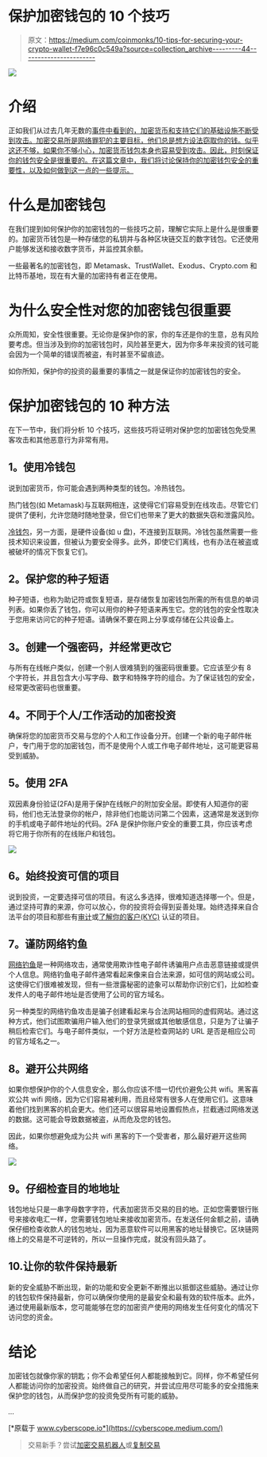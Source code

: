 # 保护加密钱包的 10 个技巧

> 原文：<https://medium.com/coinmonks/10-tips-for-securing-your-crypto-wallet-f7e96c0c549a?source=collection_archive---------44----------------------->

![](img/2f6555d8b505ea8e489ccd09bd6ded14.png)

# 介绍

正如我们从过去几年无数的[事件中看到的，加密货币和支持它们的基础设施不断受到攻击。加密交易所是网络罪犯的主要目标，他们总是想方设法窃取你的钱。似乎这还不够，如果你不够小心，加密货币钱包本身也容易受到攻击。因此，时刻保证你的钱包安全是很重要的。在这篇文章中，我们将讨论保持你的加密钱包安全的重要性，以及如何做到这一点的一些提示。](https://www.cyberscope.io/blog/the-top-10-cryptocurrency-hacks-of-all-time)

# 什么是加密钱包

在我们提到如何保护你的加密钱包的一些技巧之前，理解它实际上是什么是很重要的。加密货币钱包是一种存储您的私钥并与各种区块链交互的数字钱包。它还使用户能够发送和接收数字货币，并监控其余额。

一些最著名的加密钱包，即 Metamask、TrustWallet、Exodus、Crypto.com 和比特币基地，现在有大量的加密持有者正在使用。

# 为什么安全性对您的加密钱包很重要

众所周知，安全性很重要。无论你是保护你的家，你的车还是你的生意，总有风险要考虑。但当涉及到你的加密钱包时，风险甚至更大，因为你多年来投资的钱可能会因为一个简单的错误而被盗，有时甚至不留痕迹。

如你所知，保护你的投资的最重要的事情之一就是保证你的加密钱包的安全。

# 保护加密钱包的 10 种方法

在下一节中，我们将分析 10 个技巧，这些技巧将证明对保护您的加密钱包免受黑客攻击和其他恶意行为非常有用。

## **1。使用冷钱包**

说到加密货币，你可能会遇到两种类型的钱包。冷热钱包。

热门钱包(如 Metamask)与互联网相连，这使得它们容易受到在线攻击。尽管它们提供了便利，允许您随时随地登录，但它们也带来了更大的数据失窃和泄露风险。

[冷钱包](https://www.guru99.com/best-crypto-cold-wallets.html)，另一方面，是硬件设备(如 u 盘)，不连接到互联网。冷钱包虽然需要一些技术知识来设置，但被认为要安全得多。此外，即使它们离线，也有办法在被盗或被破坏的情况下恢复它们。

## **2。保护您的种子短语**

种子短语，也称为助记符或恢复短语，是存储恢复加密钱包所需的所有信息的单词列表。如果你丢了钱包，你可以用你的种子短语来再生它。您的钱包的安全性取决于您用来访问它的种子短语。请确保不要在网上分享或存储在公共设备上。

## **3。创建一个强密码，并经常更改它**

与所有在线帐户类似，创建一个别人很难猜到的强密码很重要。它应该至少有 8 个字符长，并且包含大小写字母、数字和特殊字符的组合。为了保证钱包的安全，经常更改密码也很重要。

## **4。不同于个人/工作活动的加密投资**

确保将您的加密货币交易与您的个人和工作设备分开。创建一个新的电子邮件帐户，专门用于您的加密钱包，而不是使用个人或工作电子邮件地址，这可能更容易受到威胁。

## **5。使用 2FA**

双因素身份验证(2FA)是用于保护在线帐户的附加安全层。即使有人知道你的密码，他们也无法登录你的帐户，除非他们也能访问第二个因素，这通常是发送到你的手机或电子邮件地址的代码。2FA 是保护你账户安全的重要工具，你应该考虑将它用于你所有的在线账户和钱包。

![](img/22737a8a8055201af83a0a17cb346d1c.png)

## **6。始终投资可信的项目**

说到投资，一定要选择可信的项目。有这么多选择，很难知道选择哪一个。但是，通过坚持可靠的来源，你可以放心，你的投资将会得到妥善处理。始终选择来自合法平台的项目和那些有[审计](https://www.cyberscope.io/#audit)或[了解你的客户(KYC)](https://www.cyberscope.io/#kyc) 认证的项目。

## **7。谨防网络钓鱼**

[网络钓鱼](https://www.cyberscope.io/blog/what-is-phishing-in-crypto-and-how-you-can-avoid-it)是一种网络攻击，通常使用欺诈性电子邮件诱骗用户点击恶意链接或提供个人信息。网络钓鱼电子邮件通常看起来像来自合法来源，如可信的网站或公司。这使得它们很难被发现，但有一些泄露秘密的迹象可以帮助你识别它们，比如检查发件人的电子邮件地址是否使用了公司的官方域名。

另一种类型的网络钓鱼攻击是骗子创建看起来与合法网站相同的虚假网站。通过这种方式，他们试图欺骗用户输入他们的登录凭据或其他敏感信息，只是为了让骗子稍后检索它们。与电子邮件类似，一个好方法是检查网站的 URL 是否是相应公司的官方域名之一。

## **8。避开公共网络**

如果你想保护你的个人信息安全，那么你应该不惜一切代价避免公共 wifi。黑客喜欢公共 wifi 网络，因为它们容易被利用，而且经常有很多人在使用它们。这意味着他们找到黑客的机会更大。他们还可以很容易地设置假热点，拦截通过网络发送的数据。这可能会导致数据被盗，从而危及您的钱包。

因此，如果你想避免成为公共 wifi 黑客的下一个受害者，那么最好避开这些网络。

![](img/ab244dce19a2a942401901b3e90af622.png)

## **9。仔细检查目的地地址**

钱包地址只是一串字母数字字符，代表加密货币交易的目的地。正如您需要银行账号来接收电汇一样，您需要钱包地址来接收加密货币。在发送任何金额之前，请确保仔细检查收款人的钱包地址，因为恶意软件可以用黑客的地址替换它。区块链网络上的交易是不可逆转的，所以一旦操作完成，就没有回头路了。

## 10.让你的软件保持最新

新的安全威胁不断出现，新的功能和安全更新不断推出以抵御这些威胁。通过让你的钱包软件保持最新，你可以确保你使用的是最安全和最有效的软件版本。此外，通过使用最新版本，您可能能够在您的加密资产使用的网络发生任何变化的情况下访问您的资金。

# **结论**

加密钱包就像你家的钥匙；你不会希望任何人都能接触到它。同样，你不希望任何人都能访问你的加密投资。始终做自己的研究，并尝试应用尽可能多的安全措施来保护您的钱包，从而保护您的投资免受所有可能的威胁。

*…*

[*原载于 www.cyberscope.io*](https://cyberscope.medium.com/)

> 交易新手？尝试[加密交易机器人](/coinmonks/crypto-trading-bot-c2ffce8acb2a)或[复制交易](/coinmonks/top-10-crypto-copy-trading-platforms-for-beginners-d0c37c7d698c)